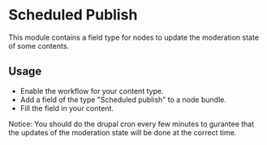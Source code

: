 # Scheduled Publish
This module contains a field type for nodes to update the moderation state of some contents.
## Usage
* Enable the workflow for your content type.
* Add a field of the type "Scheduled publish" to a node bundle.
* Fill the field in your content.

Notice: You should do the drupal cron every few minutes to gurantee that the updates of the moderation state will be done at the correct time.
